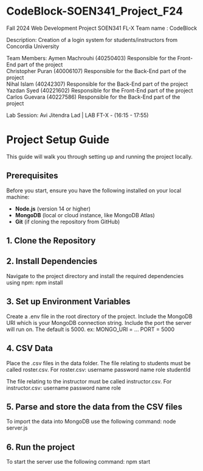# CodeBlock-SOEN341_Project_F24
Fall 2024 Web Development Project SOEN341 FL-X
Team name : CodeBlock

Description: Creation of a login system for students/instructors from Concordia University

Team Members:
Aymen Machrouhi (40250403)   Responsible for the Front-End part of the project<br/>
Christopher Puran (40006107) Responsible for the Back-End part of the project<br/>
Nihal Islam (40242307)       Responsible for the Back-End part of the project<br/>
Yazdan Syed (40221602)       Responsible for the Front-End part of the project<br/>
Carlos Guevara (40227586)    Responsible for the Back-End part of the project<br/>

Lab Session: Avi Jitendra Lad | LAB FT-X - (16:15 - 17:55)

# Project Setup Guide

This guide will walk you through setting up and running the project locally.

## Prerequisites

Before you start, ensure you have the following installed on your local machine:

- **Node.js** (version 14 or higher)
- **MongoDB** (local or cloud instance, like MongoDB Atlas)
- **Git** (if cloning the repository from GitHub)

## 1. Clone the Repository
## 2. Install Dependencies 
Navigate to the project directory and install the required dependencies using npm:
npm install

## 3. Set up Environment Variables
Create a .env file in the root directory of the project.
Include the MongoDB URI which is your MongoDB connection string.
Include the port the server will run on. The default is 5000.
ex: MONGO_URI = ...
    PORT = 5000

## 4. CSV Data
Place the .csv files in the data folder.
The file relating to students must be called roster.csv.
For roster.csv:
    username
    password
    name
    role
    studentId
    
The file relating to the instructor must be called instructor.csv.
For instructor.csv:
    username
    password
    name
    role

## 5. Parse and store the data from the CSV files
To import the data into MongoDB use the following command:
node server.js

## 6. Run the project
To start the server use the following command:
npm start



